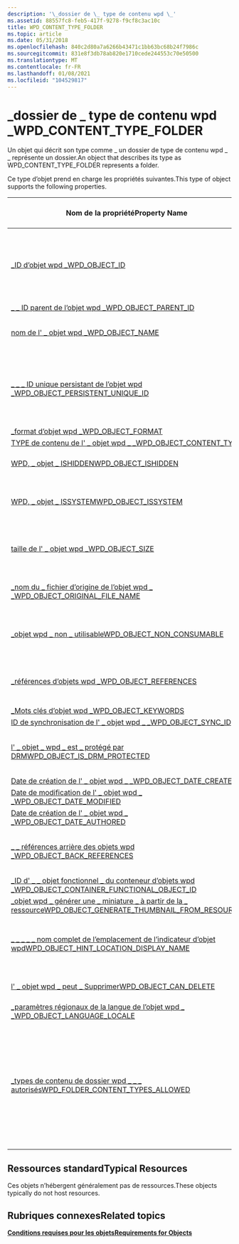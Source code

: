 ```yaml
---
description: '\_dossier de \_ type de contenu wpd \_'
ms.assetid: 88557fc8-feb5-417f-9278-f9cf8c3ac10c
title: WPD_CONTENT_TYPE_FOLDER
ms.topic: article
ms.date: 05/31/2018
ms.openlocfilehash: 840c2d80a7a6266b43471c1bb63bc68b24f7986c
ms.sourcegitcommit: 831e8f3db78ab820e1710cede244553c70e50500
ms.translationtype: MT
ms.contentlocale: fr-FR
ms.lasthandoff: 01/08/2021
ms.locfileid: "104529817"
---
```

# <a name="wpd_content_type_folder"></a><span data-ttu-id="fe8b1-103">\_dossier de \_ type de contenu wpd \_</span><span class="sxs-lookup"><span data-stu-id="fe8b1-103">WPD\_CONTENT\_TYPE\_FOLDER</span></span>

<span data-ttu-id="fe8b1-104">Un objet qui décrit son type comme \_ un dossier de type de contenu wpd \_ \_ représente un dossier.</span><span class="sxs-lookup"><span data-stu-id="fe8b1-104">An object that describes its type as WPD\_CONTENT\_TYPE\_FOLDER represents a folder.</span></span>

<span data-ttu-id="fe8b1-105">Ce type d’objet prend en charge les propriétés suivantes.</span><span class="sxs-lookup"><span data-stu-id="fe8b1-105">This type of object supports the following properties.</span></span>



| <span data-ttu-id="fe8b1-106">Nom de la propriété</span><span class="sxs-lookup"><span data-stu-id="fe8b1-106">Property Name</span></span>                                                                                                         | <span data-ttu-id="fe8b1-107">Obligatoire ou facultatif</span><span class="sxs-lookup"><span data-stu-id="fe8b1-107">Required or Optional</span></span>                                                                                                                                                          |
|-----------------------------------------------------------------------------------------------------------------------|-------------------------------------------------------------------------------------------------------------------------------------------------------------------------------|
| [<span data-ttu-id="fe8b1-108">\_ID d’objet wpd \_</span><span class="sxs-lookup"><span data-stu-id="fe8b1-108">WPD\_OBJECT\_ID</span></span>](object-properties.md)                                                                | <span data-ttu-id="fe8b1-109">Obligatoire, en lecture seule.</span><span class="sxs-lookup"><span data-stu-id="fe8b1-109">Required, read-only.</span></span> <span data-ttu-id="fe8b1-110">Un client ne peut pas définir cette propriété, même au moment de la création.</span><span class="sxs-lookup"><span data-stu-id="fe8b1-110">A client cannot set this property, even at creation time.</span></span>                                                                                                |
| [<span data-ttu-id="fe8b1-111">\_ \_ ID parent de l’objet wpd \_</span><span class="sxs-lookup"><span data-stu-id="fe8b1-111">WPD\_OBJECT\_PARENT\_ID</span></span>](object-properties.md)                                                 | <span data-ttu-id="fe8b1-112">Obligatoire.</span><span class="sxs-lookup"><span data-stu-id="fe8b1-112">Required.</span></span>                                                                                                                                                                     |
| [<span data-ttu-id="fe8b1-113">nom de l' \_ objet wpd \_</span><span class="sxs-lookup"><span data-stu-id="fe8b1-113">WPD\_OBJECT\_NAME</span></span>](object-properties.md)                                                            | <span data-ttu-id="fe8b1-114">Obligatoire si l’objet représente un fichier.</span><span class="sxs-lookup"><span data-stu-id="fe8b1-114">Required if the object represents a file.</span></span>                                                                                                                                     |
| [<span data-ttu-id="fe8b1-115">\_ \_ \_ ID unique persistant de l’objet wpd \_</span><span class="sxs-lookup"><span data-stu-id="fe8b1-115">WPD\_OBJECT\_PERSISTENT\_UNIQUE\_ID</span></span>](object-properties.md)                          | <span data-ttu-id="fe8b1-116">Obligatoire, en lecture seule.</span><span class="sxs-lookup"><span data-stu-id="fe8b1-116">Required, read-only.</span></span> <span data-ttu-id="fe8b1-117">Un client ne peut pas définir cette propriété, même au moment de la création.</span><span class="sxs-lookup"><span data-stu-id="fe8b1-117">A client cannot set this property, even at creation time.</span></span>                                                                                                |
| [<span data-ttu-id="fe8b1-118">\_format d’objet wpd \_</span><span class="sxs-lookup"><span data-stu-id="fe8b1-118">WPD\_OBJECT\_FORMAT</span></span>](object-properties.md)                                                        | <span data-ttu-id="fe8b1-119">Obligatoire.</span><span class="sxs-lookup"><span data-stu-id="fe8b1-119">Required.</span></span>                                                                                                                                                                     |
| [<span data-ttu-id="fe8b1-120">TYPE de contenu de l' \_ objet wpd \_ \_</span><span class="sxs-lookup"><span data-stu-id="fe8b1-120">WPD\_OBJECT\_CONTENT\_TYPE</span></span>](object-properties.md)                                           | <span data-ttu-id="fe8b1-121">Obligatoire.</span><span class="sxs-lookup"><span data-stu-id="fe8b1-121">Required.</span></span>                                                                                                                                                                     |
| [<span data-ttu-id="fe8b1-122">WPD, \_ objet \_ ISHIDDEN</span><span class="sxs-lookup"><span data-stu-id="fe8b1-122">WPD\_OBJECT\_ISHIDDEN</span></span>](object-properties.md)                                                    | <span data-ttu-id="fe8b1-123">Obligatoire si l’objet est masqué.</span><span class="sxs-lookup"><span data-stu-id="fe8b1-123">Required if the object is hidden.</span></span>                                                                                                                                             |
| [<span data-ttu-id="fe8b1-124">WPD, \_ objet \_ ISSYSTEM</span><span class="sxs-lookup"><span data-stu-id="fe8b1-124">WPD\_OBJECT\_ISSYSTEM</span></span>](object-properties.md)                                                    | <span data-ttu-id="fe8b1-125">Obligatoire si l’objet est un objet système (représente un fichier système).</span><span class="sxs-lookup"><span data-stu-id="fe8b1-125">Required if the object is a system object (represents a system file).</span></span>                                                                                                         |
| [<span data-ttu-id="fe8b1-126">taille de l' \_ objet wpd \_</span><span class="sxs-lookup"><span data-stu-id="fe8b1-126">WPD\_OBJECT\_SIZE</span></span>](object-properties.md)                                                            | <span data-ttu-id="fe8b1-127">Obligatoire si l’objet a au moins une ressource.</span><span class="sxs-lookup"><span data-stu-id="fe8b1-127">Required if the object has at least one resource.</span></span>                                                                                                                             |
| [<span data-ttu-id="fe8b1-128">\_nom du \_ fichier d’origine de l’objet wpd \_ \_</span><span class="sxs-lookup"><span data-stu-id="fe8b1-128">WPD\_OBJECT\_ORIGINAL\_FILE\_NAME</span></span>](object-properties.md)                              | <span data-ttu-id="fe8b1-129">Obligatoire si l’objet représente un fichier.</span><span class="sxs-lookup"><span data-stu-id="fe8b1-129">Required if the object represents a file.</span></span>                                                                                                                                     |
| [<span data-ttu-id="fe8b1-130">\_objet wpd \_ non \_ utilisable</span><span class="sxs-lookup"><span data-stu-id="fe8b1-130">WPD\_OBJECT\_NON\_CONSUMABLE</span></span>](object-properties.md)                                       | <span data-ttu-id="fe8b1-131">Recommandé si l’objet n’est pas destiné à être consommé par l’appareil.</span><span class="sxs-lookup"><span data-stu-id="fe8b1-131">Recommended if the object is not meant for consumption by the device.</span></span>                                                                                                         |
| [<span data-ttu-id="fe8b1-132">\_références d’objets wpd \_</span><span class="sxs-lookup"><span data-stu-id="fe8b1-132">WPD\_OBJECT\_REFERENCES</span></span>](object-properties.md)                                                | <span data-ttu-id="fe8b1-133">Obligatoire si l’objet a des références à d’autres objets.</span><span class="sxs-lookup"><span data-stu-id="fe8b1-133">Required if the object has references to other objects.</span></span>                                                                                                                       |
| [<span data-ttu-id="fe8b1-134">\_Mots clés d’objet wpd \_</span><span class="sxs-lookup"><span data-stu-id="fe8b1-134">WPD\_OBJECT\_KEYWORDS</span></span>](object-properties.md)                                                    | <span data-ttu-id="fe8b1-135">Optionnel.</span><span class="sxs-lookup"><span data-stu-id="fe8b1-135">Optional.</span></span>                                                                                                                                                                     |
| [<span data-ttu-id="fe8b1-136">ID de synchronisation de l' \_ objet wpd \_ \_</span><span class="sxs-lookup"><span data-stu-id="fe8b1-136">WPD\_OBJECT\_SYNC\_ID</span></span>](object-properties.md)                                                     | <span data-ttu-id="fe8b1-137">Optionnel.</span><span class="sxs-lookup"><span data-stu-id="fe8b1-137">Optional.</span></span>                                                                                                                                                                     |
| [<span data-ttu-id="fe8b1-138">l' \_ objet \_ wpd \_ est \_ protégé par DRM</span><span class="sxs-lookup"><span data-stu-id="fe8b1-138">WPD\_OBJECT\_IS\_DRM\_PROTECTED</span></span>](object-properties.md)                                  | <span data-ttu-id="fe8b1-139">Obligatoire si l’objet est protégé par la technologie DRM.</span><span class="sxs-lookup"><span data-stu-id="fe8b1-139">Required if the object is protected by DRM technology.</span></span>                                                                                                                        |
| [<span data-ttu-id="fe8b1-140">Date de création de l' \_ objet wpd \_ \_</span><span class="sxs-lookup"><span data-stu-id="fe8b1-140">WPD\_OBJECT\_DATE\_CREATED</span></span>](object-properties.md)                                           | <span data-ttu-id="fe8b1-141">Optionnel.</span><span class="sxs-lookup"><span data-stu-id="fe8b1-141">Optional.</span></span>                                                                                                                                                                     |
| [<span data-ttu-id="fe8b1-142">Date de modification de l' \_ objet wpd \_ \_</span><span class="sxs-lookup"><span data-stu-id="fe8b1-142">WPD\_OBJECT\_DATE\_MODIFIED</span></span>](object-properties.md)                                         | <span data-ttu-id="fe8b1-143">Recommandé.</span><span class="sxs-lookup"><span data-stu-id="fe8b1-143">Recommended.</span></span>                                                                                                                                                                  |
| [<span data-ttu-id="fe8b1-144">Date de création de l' \_ objet wpd \_ \_</span><span class="sxs-lookup"><span data-stu-id="fe8b1-144">WPD\_OBJECT\_DATE\_AUTHORED</span></span>](object-properties.md)                                         | <span data-ttu-id="fe8b1-145">Optionnel.</span><span class="sxs-lookup"><span data-stu-id="fe8b1-145">Optional.</span></span>                                                                                                                                                                     |
| [<span data-ttu-id="fe8b1-146">\_ \_ références arrière des objets wpd \_</span><span class="sxs-lookup"><span data-stu-id="fe8b1-146">WPD\_OBJECT\_BACK\_REFERENCES</span></span>](object-properties.md)                                                                | <span data-ttu-id="fe8b1-147">Recommandé si l’objet est référencé par un autre objet.</span><span class="sxs-lookup"><span data-stu-id="fe8b1-147">Recommended if the object is referenced by another object.</span></span>                                                                                                                    |
| [<span data-ttu-id="fe8b1-148">\_ID d' \_ \_ objet fonctionnel \_ du conteneur d’objets wpd \_</span><span class="sxs-lookup"><span data-stu-id="fe8b1-148">WPD\_OBJECT\_CONTAINER\_FUNCTIONAL\_OBJECT\_ID</span></span>](object-properties.md)     | <span data-ttu-id="fe8b1-149">Optionnel.</span><span class="sxs-lookup"><span data-stu-id="fe8b1-149">Optional.</span></span>                                                                                                                                                                     |
| [<span data-ttu-id="fe8b1-150">\_objet wpd \_ générer une \_ miniature \_ à partir de la \_ ressource</span><span class="sxs-lookup"><span data-stu-id="fe8b1-150">WPD\_OBJECT\_GENERATE\_THUMBNAIL\_FROM\_RESOURCE</span></span>](object-properties.md) | <span data-ttu-id="fe8b1-151">Optionnel.</span><span class="sxs-lookup"><span data-stu-id="fe8b1-151">Optional.</span></span>                                                                                                                                                                     |
| [<span data-ttu-id="fe8b1-152">\_ \_ \_ \_ \_ nom complet de l’emplacement de l’indicateur d’objet wpd</span><span class="sxs-lookup"><span data-stu-id="fe8b1-152">WPD\_OBJECT\_HINT\_LOCATION\_DISPLAY\_NAME</span></span>](miscellaneous-properties.md)      | <span data-ttu-id="fe8b1-153">Recommandé si l’objet est identifié comme un emplacement d’indication.</span><span class="sxs-lookup"><span data-stu-id="fe8b1-153">Recommended if the object is identified as a hint location.</span></span>                                                                                                                   |
| [<span data-ttu-id="fe8b1-154">l' \_ objet wpd \_ peut \_ Supprimer</span><span class="sxs-lookup"><span data-stu-id="fe8b1-154">WPD\_OBJECT\_CAN\_DELETE</span></span>](object-properties.md)                                                                     | <span data-ttu-id="fe8b1-155">Obligatoire si l’objet ne peut pas être supprimé.</span><span class="sxs-lookup"><span data-stu-id="fe8b1-155">Required if the object cannot be deleted.</span></span>                                                                                                                                     |
| [<span data-ttu-id="fe8b1-156">\_paramètres régionaux de la langue de l’objet wpd \_ \_</span><span class="sxs-lookup"><span data-stu-id="fe8b1-156">WPD\_OBJECT\_LANGUAGE\_LOCALE</span></span>](object-properties.md)                                                                | <span data-ttu-id="fe8b1-157">Optionnel.</span><span class="sxs-lookup"><span data-stu-id="fe8b1-157">Optional.</span></span>                                                                                                                                                                     |
| [<span data-ttu-id="fe8b1-158">\_types de contenu de dossier wpd \_ \_ \_ autorisés</span><span class="sxs-lookup"><span data-stu-id="fe8b1-158">WPD\_FOLDER\_CONTENT\_TYPES\_ALLOWED</span></span>](miscellaneous-properties.md)                 | <span data-ttu-id="fe8b1-159">Optionnel.</span><span class="sxs-lookup"><span data-stu-id="fe8b1-159">Optional.</span></span> <span data-ttu-id="fe8b1-160">S’il n’est pas inclus, le dossier peut accepter n’importe quel type de contenu.</span><span class="sxs-lookup"><span data-stu-id="fe8b1-160">If not included, the folder can accept any content types.</span></span> <span data-ttu-id="fe8b1-161">Si elle est incluse et que la collection est vide, l’application ne peut pas créer d’objets enfants dans ce dossier.</span><span class="sxs-lookup"><span data-stu-id="fe8b1-161">If included, and the collection is empty, the application cannot create child objects within that folder.</span></span> |



 

## <a name="typical-resources"></a><span data-ttu-id="fe8b1-162">Ressources standard</span><span class="sxs-lookup"><span data-stu-id="fe8b1-162">Typical Resources</span></span>

<span data-ttu-id="fe8b1-163">Ces objets n’hébergent généralement pas de ressources.</span><span class="sxs-lookup"><span data-stu-id="fe8b1-163">These objects typically do not host resources.</span></span>

## <a name="related-topics"></a><span data-ttu-id="fe8b1-164">Rubriques connexes</span><span class="sxs-lookup"><span data-stu-id="fe8b1-164">Related topics</span></span>

<dl> <dt>

[<span data-ttu-id="fe8b1-165">**Conditions requises pour les objets**</span><span class="sxs-lookup"><span data-stu-id="fe8b1-165">**Requirements for Objects**</span></span>](requirements-for-objects.md)
</dt> </dl>

 

 



